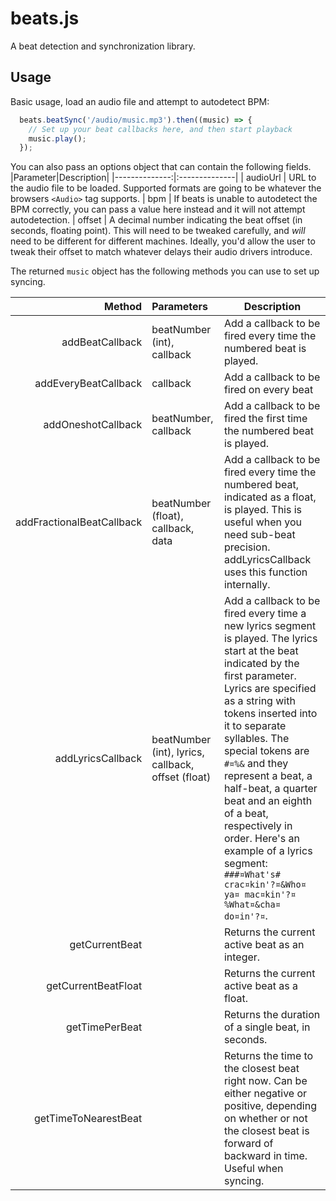 # beats.js

A beat detection and synchronization library.

## Usage

Basic usage, load an audio file and attempt to autodetect BPM:

```js
  beats.beatSync('/audio/music.mp3').then((music) => {
    // Set up your beat callbacks here, and then start playback
    music.play();
  });
```

You can also pass an options object that can contain the following fields.
|Parameter|Description|
|--------------:|:--------------|
| audioUrl      | URL to the audio file to be loaded. Supported formats are going to be whatever the browsers `<Audio>` tag supports.
| bpm           | If beats is unable to autodetect the BPM correctly, you can pass a value here instead and it will not attempt autodetection.
| offset        | A decimal number indicating the beat offset (in seconds, floating point). This will need to be tweaked carefully, and *will* need to be different for different machines. Ideally, you'd allow the user to tweak their offset to match whatever delays their audio drivers introduce.

The returned `music` object has the following methods you can use to set up
syncing.

| Method                    |Parameters                                          |Description|
|--------------------------:|:---------------------------------------------------|-
| addBeatCallback           | beatNumber (int), callback                         | Add a callback to be fired every time the numbered beat is played.
| addEveryBeatCallback      | callback                                           | Add a callback to be fired on every beat
|     addOneshotCallback        | beatNumber, callback                           | Add a callback to be fired the first time the numbered beat is played.
|     addFractionalBeatCallback | beatNumber (float), callback, data             | Add a callback to be fired every time the numbered beat, indicated as a float, is played. This is useful when you need sub-beat precision. addLyricsCallback uses this function internally.
| addLyricsCallback         | beatNumber (int), lyrics, callback, offset (float) | Add a callback to be fired every time a new lyrics segment is played. The lyrics start at the beat indicated by the first parameter. Lyrics are specified as a string with tokens inserted into it to separate syllables. The special tokens are `#¤%&` and they represent a beat, a half-beat, a quarter beat and an eighth of a beat, respectively in order. Here's an example of a lyrics segment: `###¤What's# crac¤kin'?¤&Who¤ ya¤ mac¤kin'?¤%What¤&cha¤ do¤in'?¤`.
| getCurrentBeat            |                                                    | Returns the current active beat as an integer.
| getCurrentBeatFloat       |                                                    | Returns the current active beat as a float.
| getTimePerBeat            |                                                    | Returns the duration of a single beat, in seconds.
| getTimeToNearestBeat      |                                                    | Returns the time to the closest beat right now. Can be either negative or positive, depending on whether or not the closest beat is forward of backward in time. Useful when syncing.